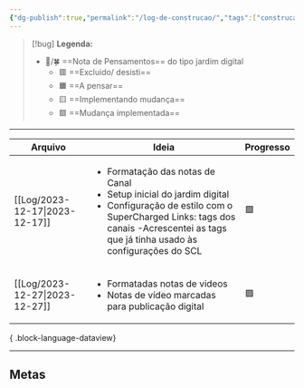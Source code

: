 ```yaml
---
{"dg-publish":true,"permalink":"/log-de-construcao/","tags":["construcao"]}
---
```



>[!bug] **Legenda:** 
>- 💭️/🍀  ==Nota de Pensamentos== do tipo jardim digital 
>	- 🟥️ ==Excluido/ desisti==
>	- 🟧️️ ==A pensar==
>	- 🟨️ ==Implementando mudança==
>	- 🟩️️ ==Mudança implementada==


***

| Arquivo                           | Ideia                                                                                                                                                                                                                            | Progresso |
| --------------------------------- | -------------------------------------------------------------------------------------------------------------------------------------------------------------------------------------------------------------------------------- | --------- |
| [[Log/2023-12-17\|2023-12-17]] | <ul><li>Formatação das notas de Canal</li><li>Setup inicial do jardim digital</li><li>Configuração de estilo com o SuperCharged Links: tags dos canais -Acrescentei as tags que já tinha usado às configurações do SCL</li></ul> | 🟩️       |
| [[Log/2023-12-27\|2023-12-27]] | <ul><li>Formatadas notas de videos</li><li>Notas de vídeo marcadas para publicação digital</li></ul>                                                                                                                             | 🟩️       |

{ .block-language-dataview}


***


## Metas



